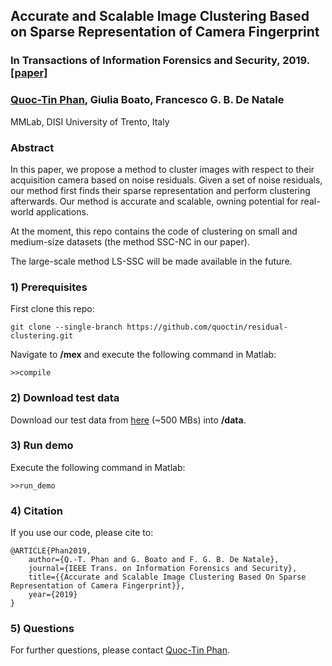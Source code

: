 ## Accurate and Scalable Image Clustering Based on Sparse Representation of Camera Fingerprint

### In Transactions of Information Forensics and Security, 2019. [[paper]](https://arxiv.org/abs/1810.07945)

### [Quoc-Tin Phan](https://quoctin.github.io), Giulia Boato, Francesco G. B. De Natale

MMLab, DISI
University of Trento, Italy


### Abstract
In this paper, we propose a method to cluster images with respect to their acquisition camera based on noise residuals. Given a set of noise residuals, our method first finds their sparse representation and perform clustering afterwards. Our method is accurate and scalable, owning potential for real-world applications.

At the moment, this repo contains the code of clustering on small and medium-size datasets (the method SSC-NC in our paper). 

The large-scale method LS-SSC will be made available in the future.

### 1) Prerequisites
First clone this repo:

```git clone --single-branch https://github.com/quoctin/residual-clustering.git```

Navigate to **/mex** and execute the following command in Matlab: 

```>>compile```

### 2) Download test data
Download our test data from [here](https://drive.google.com/file/d/1kEf8Yg-thCk5vVlES4EevCX5_fWEmAQg/view?usp=sharing) (~500 MBs) into **/data**.

### 3) Run demo
Execute the following command in Matlab:

```>>run_demo```

### 4) Citation
If you use our code, please cite to:

```
@ARTICLE{Phan2019, 
	author={Q.-T. Phan and G. Boato and F. G. B. De Natale}, 
	journal={IEEE Trans. on Information Forensics and Security}, 
	title={{Accurate and Scalable Image Clustering Based On Sparse Representation of Camera Fingerprint}}, 
	year={2019}
}
```

### 5) Questions
For further questions, please contact [Quoc-Tin Phan](https://quoctin.github.io).


